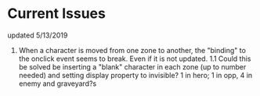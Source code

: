 # Current Issues
updated 5/13/2019

1. When a character is moved from one zone to another, the "binding" to the onclick event seems to break.  Even if it is not updated.
    1.1 Could this be solved be inserting a "blank" character in each zone (up to number needed) and setting display property to invisible? 1 in hero; 1 in opp, 4 in enemy and graveyard?s